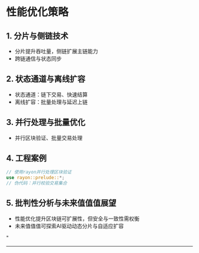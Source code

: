 ﻿# 性能优化策略

## 1. 分片与侧链技术

- 分片提升吞吐量，侧链扩展主链能力
- 跨链通信与状态同步

## 2. 状态通道与离线扩容

- 状态通道：链下交易、快速结算
- 离线扩容：批量处理与延迟上链

## 3. 并行处理与批量优化

- 并行区块验证、批量交易处理

## 4. 工程案例

```rust
// 使用rayon并行处理区块验证
use rayon::prelude::*;
// 伪代码：并行校验交易集合
```

## 5. 批判性分析与未来值值值展望

- 性能优化提升区块链可扩展性，但安全与一致性需权衡
- 未来值值值可探索AI驱动动态分片与自适应扩容

"

---
